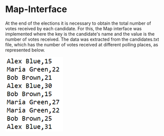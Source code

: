 # Map-Interface
At the end of the elections it is necessary to obtain the total number of votes received by each candidate. For this, the Map interface was implemented where the key is the candidate's name and the value is the number of votes received. The data was extracted from the candidates.txt file, which has the number of votes received at different polling places, as represented below.

![o](images/inputFile.PNG)
